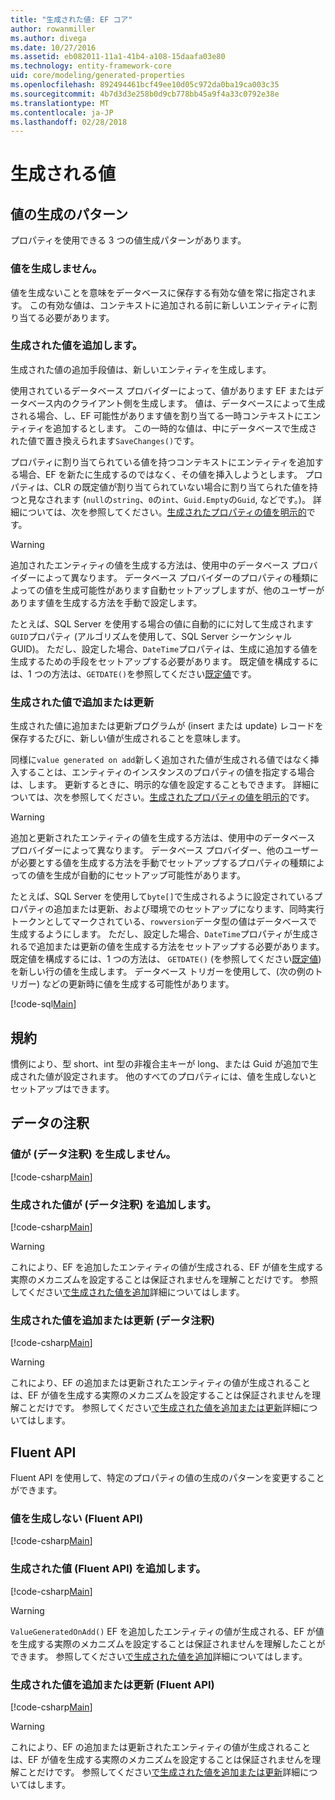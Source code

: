```yaml
---
title: "生成された値: EF コア"
author: rowanmiller
ms.author: divega
ms.date: 10/27/2016
ms.assetid: eb082011-11a1-41b4-a108-15daafa03e80
ms.technology: entity-framework-core
uid: core/modeling/generated-properties
ms.openlocfilehash: 892494461bcf49ee10d05c972da0ba19ca003c35
ms.sourcegitcommit: 4b7d3d3e258b0d9cb778bb45a9f4a33c0792e38e
ms.translationtype: MT
ms.contentlocale: ja-JP
ms.lasthandoff: 02/28/2018
---
```

# <a name="generated-values"></a>生成される値

## <a name="value-generation-patterns"></a>値の生成のパターン

プロパティを使用できる 3 つの値生成パターンがあります。

### <a name="no-value-generation"></a>値を生成しません。

値を生成ないことを意味をデータベースに保存する有効な値を常に指定されます。 この有効な値は、コンテキストに追加される前に新しいエンティティに割り当てる必要があります。

### <a name="value-generated-on-add"></a>生成された値を追加します。

生成された値の追加手段値は、新しいエンティティを生成します。

使用されているデータベース プロバイダーによって、値があります EF またはデータベース内のクライアント側を生成します。 値は、データベースによって生成される場合、し、EF 可能性があります値を割り当てる一時コンテキストにエンティティを追加するとします。 この一時的な値は、中にデータベースで生成された値で置き換えられます`SaveChanges()`です。

プロパティに割り当てられている値を持つコンテキストにエンティティを追加する場合、EF を新たに生成するのではなく、その値を挿入しようとします。 プロパティは、CLR の既定値が割り当てられていない場合に割り当てられた値を持つと見なされます (`null`の`string`、`0`の`int`、`Guid.Empty`の`Guid`, などです。)。 詳細については、次を参照してください。[生成されたプロパティの値を明示的](..\saving\explicit-values-generated-properties.md)です。

> [!WARNING]  
> 追加されたエンティティの値を生成する方法は、使用中のデータベース プロバイダーによって異なります。 データベース プロバイダーのプロパティの種類によっての値を生成可能性があります自動セットアップしますが、他のユーザーがあります値を生成する方法を手動で設定します。
>
> たとえば、SQL Server を使用する場合の値に自動的にに対して生成されます`GUID`プロパティ (アルゴリズムを使用して、SQL Server シーケンシャル GUID)。 ただし、設定した場合、`DateTime`プロパティは、生成に追加する値を生成するための手段をセットアップする必要があります。 既定値を構成するには、1 つの方法は、`GETDATE()`を参照してください[既定値](relational/default-values.md)です。

### <a name="value-generated-on-add-or-update"></a>生成された値で追加または更新

生成された値に追加または更新プログラムが (insert または update) レコードを保存するたびに、新しい値が生成されることを意味します。

同様に`value generated on add`新しく追加された値が生成される値ではなく挿入することは、エンティティのインスタンスのプロパティの値を指定する場合は、します。 更新するときに、明示的な値を設定することもできます。 詳細については、次を参照してください。[生成されたプロパティの値を明示的](..\saving\explicit-values-generated-properties.md)です。

> [!WARNING]  
> 追加と更新されたエンティティの値を生成する方法は、使用中のデータベース プロバイダーによって異なります。 データベース プロバイダー、他のユーザーが必要とする値を生成する方法を手動でセットアップするプロパティの種類によっての値を生成が自動的にセットアップ可能性があります。
>
> たとえば、SQL Server を使用して`byte[]`で生成されるように設定されているプロパティの追加または更新、および環境でのセットアップになります、同時実行トークンとしてマークされている、`rowversion`データ型の値はデータベースで生成するようにします。 ただし、設定した場合、`DateTime`プロパティが生成されるで追加または更新の値を生成する方法をセットアップする必要があります。 既定値を構成するには、1 つの方法は、 `GETDATE()` (を参照してください[既定値](relational/default-values.md)) を新しい行の値を生成します。 データベース トリガーを使用して、(次の例のトリガー) などの更新時に値を生成する可能性があります。
>
> [!code-sql[Main](../../../samples/core/Modeling/FluentAPI/Samples/ValueGeneratedOnAddOrUpdate.sql)]

## <a name="conventions"></a>規約

慣例により、型 short、int 型の非複合主キーが long、または Guid が追加で生成された値が設定されます。 他のすべてのプロパティには、値を生成しないとセットアップはできます。

## <a name="data-annotations"></a>データの注釈

### <a name="no-value-generation-data-annotations"></a>値が (データ注釈) を生成しません。

[!code-csharp[Main](../../../samples/core/Modeling/DataAnnotations/Samples/ValueGeneratedNever.cs#Sample)]

### <a name="value-generated-on-add-data-annotations"></a>生成された値が (データ注釈) を追加します。

[!code-csharp[Main](../../../samples/core/Modeling/DataAnnotations/Samples/ValueGeneratedOnAdd.cs#Sample)]

> [!WARNING]  
> これにより、EF を追加したエンティティの値が生成される、EF が値を生成する実際のメカニズムを設定することは保証されませんを理解ことだけです。 参照してください[で生成された値を追加](#value-generated-on-add)詳細についてはします。

### <a name="value-generated-on-add-or-update-data-annotations"></a>生成された値を追加または更新 (データ注釈)

[!code-csharp[Main](../../../samples/core/Modeling/DataAnnotations/Samples/ValueGeneratedOnAddOrUpdate.cs#Sample)]

> [!WARNING]  
> これにより、EF の追加または更新されたエンティティの値が生成されることは、EF が値を生成する実際のメカニズムを設定することは保証されませんを理解ことだけです。 参照してください[で生成された値を追加または更新](#value-generated-on-add-or-update)詳細についてはします。

## <a name="fluent-api"></a>Fluent API

Fluent API を使用して、特定のプロパティの値の生成のパターンを変更することができます。

### <a name="no-value-generation-fluent-api"></a>値を生成しない (Fluent API)

[!code-csharp[Main](../../../samples/core/Modeling/FluentAPI/Samples/ValueGeneratedNever.cs#Sample)]

### <a name="value-generated-on-add-fluent-api"></a>生成された値 (Fluent API) を追加します。

[!code-csharp[Main](../../../samples/core/Modeling/FluentAPI/Samples/ValueGeneratedOnAdd.cs#Sample)]

> [!WARNING]  
> `ValueGeneratedOnAdd()` EF を追加したエンティティの値が生成される、EF が値を生成する実際のメカニズムを設定することは保証されませんを理解したことができます。  参照してください[で生成された値を追加](#value-generated-on-add)詳細についてはします。

### <a name="value-generated-on-add-or-update-fluent-api"></a>生成された値を追加または更新 (Fluent API)

[!code-csharp[Main](../../../samples/core/Modeling/FluentAPI/Samples/ValueGeneratedOnAddOrUpdate.cs#Sample)]

> [!WARNING]  
> これにより、EF の追加または更新されたエンティティの値が生成されることは、EF が値を生成する実際のメカニズムを設定することは保証されませんを理解ことだけです。 参照してください[で生成された値を追加または更新](#value-generated-on-add-or-update)詳細についてはします。
